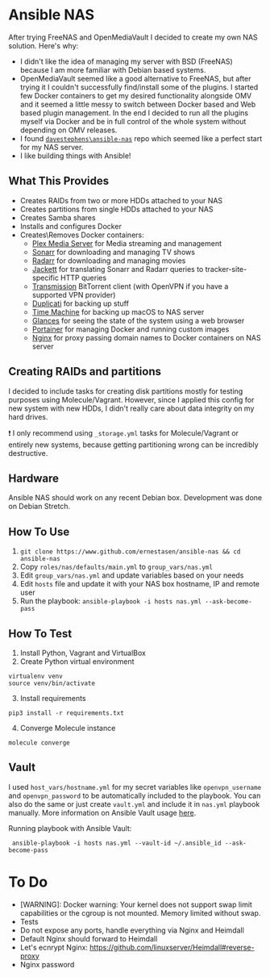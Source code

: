 # Ansible NAS
After trying FreeNAS and OpenMediaVault I decided to create my own NAS solution. Here's why:
- I didn't like the idea of managing my server with BSD (FreeNAS) because I am more familiar with Debian based systems.
- OpenMediaVault seemed like a good alternative to FreeNAS, but after trying it I couldn't successfully find/install some of the plugins. I started few Docker containers to get my desired functionality alongside OMV and it seemed a little messy to switch between Docker based and Web based plugin management. In the end I decided to run all the plugins myself via Docker and be in full control of the whole system without depending on OMV releases.
- I found [`davestephens\ansible-nas`](https://github.com/davestephens/ansible-nas) repo which seemed like a perfect start for my NAS server.
- I like building things with Ansible!

## What This Provides
 * Creates RAIDs from two or more HDDs attached to your NAS
 * Creates partitions from single HDDs attached to your NAS
 * Creates Samba shares
 * Installs and configures Docker
 * Creates\\Removes Docker containers:
    - [Plex Media Server](https://www.plex.tv/) for Media streaming and management
    - [Sonarr](https://sonarr.tv/) for downloading and managing TV shows
    - [Radarr](https://radarr.video/) for downloading and managing movies
    - [Jackett](https://github.com/Jackett/Jackett) for translating Sonarr and Radarr queries to tracker-site-specific HTTP queries
    - [Transmission](https://transmissionbt.com/) BitTorrent client (with OpenVPN if you have a supported VPN provider)
    - [Duplicati](https://www.duplicati.com/) for backing up stuff
    - [Time Machine](https://github.com/odarriba/docker-timemachine) for backing up macOS to NAS server
    - [Glances](https://nicolargo.github.io/glances/) for seeing the state of the system using a web browser
    - [Portainer](https://portainer.io/) for managing Docker and running custom images
    - [Nginx](https://www.nginx.com/) for proxy passing domain names to Docker containers on NAS server

## Creating RAIDs and partitions
I decided to include tasks for creating disk partitions mostly for testing purposes using Molecule/Vagrant. However, since I applied this config for new system with new HDDs, I didn't really care about data integrity on my hard drives.

:heavy_exclamation_mark: I only recommend using `_storage.yml` tasks for Molecule/Vagrant or entirely new systems, because getting partitioning wrong can be incredibly destructive.

## Hardware
Ansible NAS should work on any recent Debian box. Development was done on Debian Stretch.

## How To Use
1. `git clone https://www.github.com/ernestasen/ansible-nas && cd ansible-nas`
2. Copy `roles/nas/defaults/main.yml` to `group_vars/nas.yml`
3. Edit `group_vars/nas.yml` and update variables based on your needs
4. Edit `hosts` file and update it with your NAS box hostname, IP and remote user
5. Run the playbook: `ansible-playbook -i hosts nas.yml --ask-become-pass`

## How To Test
1. Install Python, Vagrant and VirtualBox
2. Create Python virtual environment
```
virtualenv venv
source venv/bin/activate
```
3. Install requirements
```
pip3 install -r requirements.txt
```
4. Converge Molecule instance
```
molecule converge
```

## Vault
I used `host_vars/hostname.yml` for my secret variables like `openvpn_username` and `openvpn_password` to be automatically included to the playbook. You can also do the same or just create `vault.yml` and include it in `nas.yml` playbook manually. More information on Ansible Vault usage [here](https://docs.ansible.com/ansible/2.4/vault.html).

Running playbook with Ansible Vault:

     ansible-playbook -i hosts nas.yml --vault-id ~/.ansible_id --ask-become-pass


# To Do
- [WARNING]: Docker warning: Your kernel does not support swap limit capabilities or the cgroup is not mounted. Memory limited without swap.
- Tests
- Do not expose any ports, handle everything via Nginx and Heimdall
- Default Nginx should forward to Heimdall
- Let's ecnrypt Nginx: https://github.com/linuxserver/Heimdall#reverse-proxy
- Nginx password
